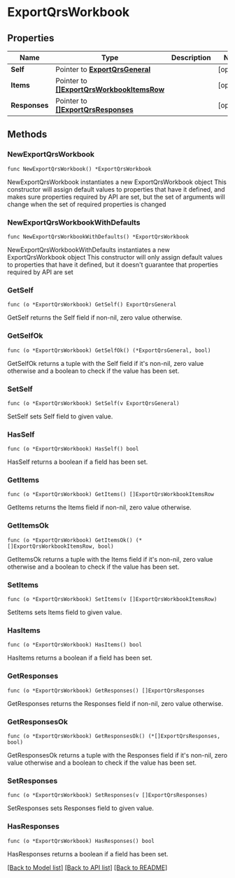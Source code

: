 # ExportQrsWorkbook

## Properties

Name | Type | Description | Notes
------------ | ------------- | ------------- | -------------
**Self** | Pointer to [**ExportQrsGeneral**](ExportQrsGeneral.md) |  | [optional] 
**Items** | Pointer to [**[]ExportQrsWorkbookItemsRow**](ExportQrsWorkbookItemsRow.md) |  | [optional] 
**Responses** | Pointer to [**[]ExportQrsResponses**](ExportQrsResponses.md) |  | [optional] 

## Methods

### NewExportQrsWorkbook

`func NewExportQrsWorkbook() *ExportQrsWorkbook`

NewExportQrsWorkbook instantiates a new ExportQrsWorkbook object
This constructor will assign default values to properties that have it defined,
and makes sure properties required by API are set, but the set of arguments
will change when the set of required properties is changed

### NewExportQrsWorkbookWithDefaults

`func NewExportQrsWorkbookWithDefaults() *ExportQrsWorkbook`

NewExportQrsWorkbookWithDefaults instantiates a new ExportQrsWorkbook object
This constructor will only assign default values to properties that have it defined,
but it doesn't guarantee that properties required by API are set

### GetSelf

`func (o *ExportQrsWorkbook) GetSelf() ExportQrsGeneral`

GetSelf returns the Self field if non-nil, zero value otherwise.

### GetSelfOk

`func (o *ExportQrsWorkbook) GetSelfOk() (*ExportQrsGeneral, bool)`

GetSelfOk returns a tuple with the Self field if it's non-nil, zero value otherwise
and a boolean to check if the value has been set.

### SetSelf

`func (o *ExportQrsWorkbook) SetSelf(v ExportQrsGeneral)`

SetSelf sets Self field to given value.

### HasSelf

`func (o *ExportQrsWorkbook) HasSelf() bool`

HasSelf returns a boolean if a field has been set.

### GetItems

`func (o *ExportQrsWorkbook) GetItems() []ExportQrsWorkbookItemsRow`

GetItems returns the Items field if non-nil, zero value otherwise.

### GetItemsOk

`func (o *ExportQrsWorkbook) GetItemsOk() (*[]ExportQrsWorkbookItemsRow, bool)`

GetItemsOk returns a tuple with the Items field if it's non-nil, zero value otherwise
and a boolean to check if the value has been set.

### SetItems

`func (o *ExportQrsWorkbook) SetItems(v []ExportQrsWorkbookItemsRow)`

SetItems sets Items field to given value.

### HasItems

`func (o *ExportQrsWorkbook) HasItems() bool`

HasItems returns a boolean if a field has been set.

### GetResponses

`func (o *ExportQrsWorkbook) GetResponses() []ExportQrsResponses`

GetResponses returns the Responses field if non-nil, zero value otherwise.

### GetResponsesOk

`func (o *ExportQrsWorkbook) GetResponsesOk() (*[]ExportQrsResponses, bool)`

GetResponsesOk returns a tuple with the Responses field if it's non-nil, zero value otherwise
and a boolean to check if the value has been set.

### SetResponses

`func (o *ExportQrsWorkbook) SetResponses(v []ExportQrsResponses)`

SetResponses sets Responses field to given value.

### HasResponses

`func (o *ExportQrsWorkbook) HasResponses() bool`

HasResponses returns a boolean if a field has been set.


[[Back to Model list]](../README.md#documentation-for-models) [[Back to API list]](../README.md#documentation-for-api-endpoints) [[Back to README]](../README.md)


